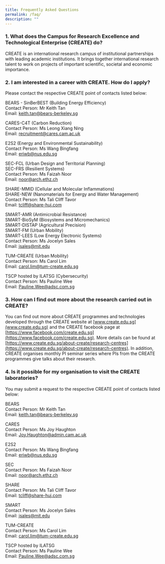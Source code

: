 ```yaml
---
title: Frequently Asked Questions
permalink: /faq/
description: ""
---
```

### 1. What does the Campus for Research Excellence and Technological Enterprise (CREATE) do?
CREATE is an international research campus of institutional partnerships with leading academic institutions. It brings together international research talent to work on projects of important scientific, societal and economic importance.
 
### 2. I am interested in a career with CREATE. How do I apply?
Please contact the respective CREATE point of contacts listed below:  

BEARS - SinBerBEST (Building Energy Efficiency) 
</br>Contact Person: Mr Keith Tan 
</br>Email: keith.tan@bears-berkeley.sg 

CARES-C4T (Carbon Reduction) 
</br>Contact Person: Ms Leong Xiang Ning
</br>Email: recruitment@cares.cam.ac.uk 

E2S2 (Energy and Environmental Sustainability) 
</br>Contact Person: Ms Wang Bingfang 
</br>Email: eriwb@nus.edu.sg 

SEC-FCL (Urban Design and Territorial Planning) 
</br>SEC-FRS (Resilient Systems) 
</br>Contact Person: Ms Faizah Noor 
</br>Email: noor@arch.ethz.ch 

SHARE-MMID (Cellular and Molecular Inflammations) 
</br>SHARE-NEW (Nanomaterials for Energy and Water Management) 
</br>Contact Person: Ms Tali Cliff Tavor 
</br>Email: tcliff@share-huj.com 

SMART-AMR (Antimicrobial Resistance) 
</br>SMART-BioSyM (Biosystems and Micromechanics) 
</br>SMART-DISTAP (Agricultural Precision) 
</br>SMART-FM (Urban Mobility) 
</br>SMART-LEES (Low Energy Electronic Systems) 
</br>Contact Person: Ms Jocelyn Sales 
</br>Email: jsales@mit.edu 

TUM-CREATE (Urban Mobility) 
</br>Contact Person: Ms Carol Lim 
</br>Email: carol.lim@tum-create.edu.sg 

TSCP hosted by ILATSG (Cybersecurity) 
</br>Contact Person: Ms Pauline Wee 
</br>Email: Pauline.Wee@adsc.com.sg

### 3. How can I find out more about the research carried out in CREATE?
You can find out more about CREATE programmes and technologies developed through the CREATE website at [www.create.edu.sg](www.create.edu.sg) and the CREATE facebook page at [https://www.facebook.com/create.edu.sg](https://www.facebook.com/create.edu.sg). More details can be found at [https://www.create.edu.sg/about-create/research-centres](https://www.create.edu.sg/about-create/research-centres). In addition, CREATE organises monthly PI seminar series where PIs from the CREATE programmes give talks about their research.
 
### 4. Is it possible for my organisation to visit the CREATE laboratories?
You may submit a request to the respective CREATE point of contacts listed below:

BEARS
</br>Contact Person: Mr Keith Tan
</br>Email: keith.tan@bears-berkeley.sg

CARES
</br>Contact Person: Ms Joy Haughton
</br>Email: Joy.Haughton@admin.cam.ac.uk

E2S2
</br>Contact Person: Ms Wang Bingfang
</br>Email: eriwb@nus.edu.sg

SEC
</br>Contact Person: Ms Faizah Noor
</br>Email: noor@arch.ethz.ch

SHARE
</br>Contact Person: Ms Tali Cliff Tavor
</br>Email: tcliff@share-huj.com

SMART
</br>Contact Person: Ms Jocelyn Sales
</br>Email: jsales@mit.edu

TUM-CREATE
</br>Contact Person: Ms Carol Lim
</br>Email: carol.lim@tum-create.edu.sg

TSCP hosted by ILATSG
</br>Contact Person: Ms Pauline Wee
</br>Email: Pauline.Wee@adsc.com.sg